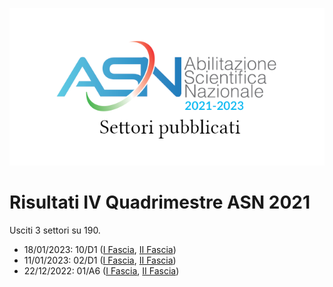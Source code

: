 ![logo](img/logo-2021.png)

# Risultati IV Quadrimestre ASN 2021

Usciti 3 settori su 190.

- 18/01/2023: 10/D1 ([I Fascia](https://asn21.cineca.it/pubblico/miur/esito/10%252FD1/1/4), [II Fascia](https://asn21.cineca.it/pubblico/miur/esito/10%252FD1/2/4))
- 11/01/2023: 02/D1 ([I Fascia](https://asn21.cineca.it/pubblico/miur/esito/02%252FD1/1/4), [II Fascia](https://asn21.cineca.it/pubblico/miur/esito/02%252FD1/2/4))
- 22/12/2022: 01/A6 ([I Fascia](https://asn21.cineca.it/pubblico/miur/esito/01%252FA6/1/4), [II Fascia](https://asn21.cineca.it/pubblico/miur/esito/01%252FA6/2/4))

